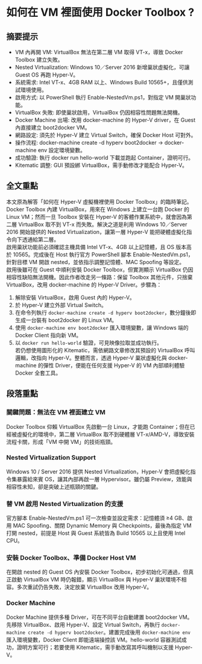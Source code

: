 # 如何在 VM 裡面使用 Docker Toolbox ?

## 摘要提示
- VM 內再開 VM: VirtualBox 無法在第二層 VM 取得 VT-x，導致 Docker Toolbox 建立失敗。  
- Nested Virtualization: Windows 10／Server 2016 新增巢狀虛擬化，可讓 Guest OS 再跑 Hyper-V。  
- 系統需求: Intel VT-x、4GB RAM 以上、Windows Build 10565+，且僅供測試環境使用。  
- 啟用方式: 以 PowerShell 執行 Enable-NestedVm.ps1，對指定 VM 開巢狀功能。  
- VirtualBox 失敗: 即使巢狀啟用，VirtualBox 仍因相容性問題無法開機。  
- Docker Machine 出場: 改用 docker-machine 的 Hyper-V driver，在 Guest 內直接建立 boot2docker VM。  
- 網路設定: 須先於 Hyper-V 建立 Virtual Switch，確保 Docker Host 可對外。  
- 操作流程: docker-machine create -d hyperv boot2docker → docker-machine env 設定環境變數。  
- 成功驗證: 執行 docker run hello-world 下載並跑起 Container，證明可行。  
- Kitematic 調整: GUI 預設綁 VirtualBox，需手動修改才能配合 Hyper-V。

## 全文重點
本文原為解答「如何在 Hyper-V 虛擬機裡使用 Docker Toolbox」的臨時筆記。Docker Toolbox 內建 VirtualBox，用來在 Windows 上建立一台跑 Docker 的 Linux VM；然而一旦 Toolbox 安裝在 Hyper-V 的客體作業系統中，就會因為第二層 VirtualBox 取不到 VT-x 而失敗。解決之道是利用 Windows 10／Server 2016 開始提供的 Nested Virtualization，讓第一層 Hyper-V 能把硬體虛擬化指令向下透通給第二層。  
啟用巢狀功能前必須確認主機具備 Intel VT-x、4GB 以上記憶體，且 OS 版本高於 10565。完成後在 Host 執行官方 PowerShell 腳本 Enable-NestedVm.ps1，針對目標 VM 開啟 nested，並依指示調整記憶體、MAC Spoofing 等設定。  
啟用後雖可在 Guest 中順利安裝 Docker Toolbox，但實測顯示 VirtualBox 仍因相容性缺陷無法開機。因此作者改走另一條路：保留 Toolbox 其他元件，只捨棄 VirtualBox，改用 docker-machine 的 Hyper-V Driver。步驟為：  
1. 解除安裝 VirtualBox，啟用 Guest 內的 Hyper-V。  
2. 於 Hyper-V 建立外部 Virtual Switch。  
3. 在命令列執行 `docker-machine create -d hyperv boot2docker`，數分鐘後即生成一台裝有 boot2docker 的 Linux VM。  
4. 使用 `docker-machine env boot2docker` 匯入環境變數，讓 Windows 端的 Docker Client 指向新 VM。  
5. 以 `docker run hello-world` 驗證，可見映像拉取並成功執行。  
若仍想使用圖形化的 Kitematic，需依網路文章修改其預設的 VirtualBox 呼叫邏輯，改指向 Hyper-V。整體而言，透過 Hyper-V 巢狀虛擬化與 docker-machine 的彈性 Driver，便能在任何支援 Hyper-V 的 VM 內部順利體驗 Docker 全套工具。

## 段落重點
### 關鍵問題：無法在 VM 裡面建立 VM
Docker Toolbox 仰賴 VirtualBox 先啟動一台 Linux，才能跑 Container；但在已經被虛擬化的環境中，第二層 VirtualBox 取不到硬體層 VT-x/AMD-V，導致安裝流程卡關，形成「VM 中開 VM」的技術瓶頸。

### Nested Virtualization Support
Windows 10 / Server 2016 提供 Nested Virtualization，Hyper-V 會把虛擬化指令集暴露給來賓 OS，讓其內部再啟一層 Hypervisor。雖仍屬 Preview，效能與相容性未知，卻是突破上述瓶頸的關鍵。

### 替 VM 啟用 Nested Virtualization 的支援
官方腳本 Enable-NestedVm.ps1 可一次檢查並設定需求：記憶體須 ≥4 GB、啟用 MAC Spoofing、關閉 Dynamic Memory 與 Checkpoints，最後為指定 VM 打開 nested，前提是 Host 與 Guest 系統皆為 Build 10565 以上且使用 Intel CPU。

### 安裝 Docker Toolbox、準備 Docker Host VM
在開啟 nested 的 Guest OS 內安裝 Docker Toolbox，初步初始化可通過，但真正啟動 VirtualBox VM 時仍報錯，顯示 VirtualBox 與 Hyper-V 巢狀環境不相容。多次重試仍告失敗，決定放棄 VirtualBox 改用 Hyper-V。

### Docker Machine
Docker Machine 提供多種 Driver，可在不同平台自動建置 boot2docker VM。先移除 VirtualBox、啟用 Hyper-V、設定 Virtual Switch，再執行 `docker-machine create -d hyperv boot2docker`。建置完成後用 `docker-machine env` 匯入環境變數，Docker Client 即能遠端操控該 VM。hello-world 容器測試成功，證明方案可行；若要使用 Kitematic，需手動改寫其呼叫機制以支援 Hyper-V。
